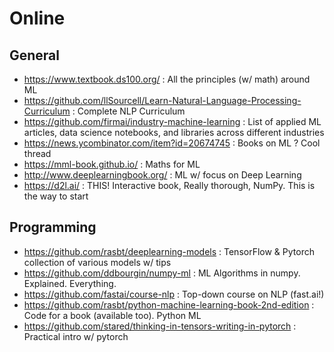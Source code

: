 Online
======

General
-------

- https://www.textbook.ds100.org/ : All the principles (w/ math) around ML
- https://github.com/llSourcell/Learn-Natural-Language-Processing-Curriculum : Complete NLP Curriculum
- https://github.com/firmai/industry-machine-learning : List of applied ML articles, data science notebooks, and libraries across different industries
- https://news.ycombinator.com/item?id=20674745 : Books on ML ? Cool thread
- https://mml-book.github.io/ : Maths for ML
- http://www.deeplearningbook.org/ : ML w/ focus on Deep Learning
- https://d2l.ai/ : THIS! Interactive book, Really thorough, NumPy. This is the way to start


Programming
-----------

- https://github.com/rasbt/deeplearning-models : TensorFlow & Pytorch collection of various models w/ tips
- https://github.com/ddbourgin/numpy-ml : ML Algorithms in numpy. Explained. Everything.
- https://github.com/fastai/course-nlp : Top-down course on NLP (fast.ai!)
- https://github.com/rasbt/python-machine-learning-book-2nd-edition : Code for a book (available too). Python ML
- https://github.com/stared/thinking-in-tensors-writing-in-pytorch : Practical intro w/ pytorch
